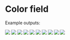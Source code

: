 #  Color field

Example outputs:

![](output-0.png)
![](output-1.png)
![](output-2.png)
![](output-3.png)
![](output-4.png)
![](output-5.png)
![](output-6.png)
![](output-7.png)
![](output-8.png)
![](output-9.png)
